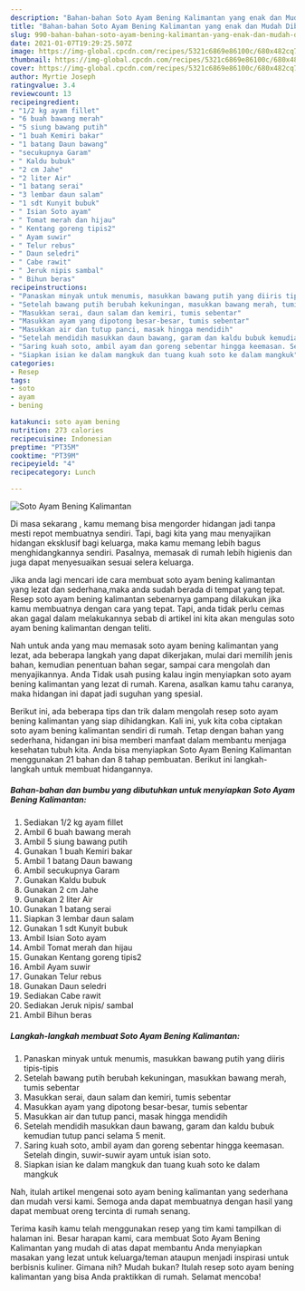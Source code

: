 ```yaml
---
description: "Bahan-bahan Soto Ayam Bening Kalimantan yang enak dan Mudah Dibuat"
title: "Bahan-bahan Soto Ayam Bening Kalimantan yang enak dan Mudah Dibuat"
slug: 990-bahan-bahan-soto-ayam-bening-kalimantan-yang-enak-dan-mudah-dibuat
date: 2021-01-07T19:29:25.507Z
image: https://img-global.cpcdn.com/recipes/5321c6869e86100c/680x482cq70/soto-ayam-bening-kalimantan-foto-resep-utama.jpg
thumbnail: https://img-global.cpcdn.com/recipes/5321c6869e86100c/680x482cq70/soto-ayam-bening-kalimantan-foto-resep-utama.jpg
cover: https://img-global.cpcdn.com/recipes/5321c6869e86100c/680x482cq70/soto-ayam-bening-kalimantan-foto-resep-utama.jpg
author: Myrtie Joseph
ratingvalue: 3.4
reviewcount: 13
recipeingredient:
- "1/2 kg ayam fillet"
- "6 buah bawang merah"
- "5 siung bawang putih"
- "1 buah Kemiri bakar"
- "1 batang Daun bawang"
- "secukupnya Garam"
- " Kaldu bubuk"
- "2 cm Jahe"
- "2 liter Air"
- "1 batang serai"
- "3 lembar daun salam"
- "1 sdt Kunyit bubuk"
- " Isian Soto ayam"
- " Tomat merah dan hijau"
- " Kentang goreng tipis2"
- " Ayam suwir"
- " Telur rebus"
- " Daun seledri"
- " Cabe rawit"
- " Jeruk nipis sambal"
- " Bihun beras"
recipeinstructions:
- "Panaskan minyak untuk menumis, masukkan bawang putih yang diiris tipis-tipis"
- "Setelah bawang putih berubah kekuningan, masukkan bawang merah, tumis sebentar"
- "Masukkan serai, daun salam dan kemiri, tumis sebentar"
- "Masukkan ayam yang dipotong besar-besar, tumis sebentar"
- "Masukkan air dan tutup panci, masak hingga mendidih"
- "Setelah mendidih masukkan daun bawang, garam dan kaldu bubuk kemudian tutup panci selama 5 menit."
- "Saring kuah soto, ambil ayam dan goreng sebentar hingga keemasan. Setelah dingin, suwir-suwir ayam untuk isian soto."
- "Siapkan isian ke dalam mangkuk dan tuang kuah soto ke dalam mangkuk"
categories:
- Resep
tags:
- soto
- ayam
- bening

katakunci: soto ayam bening 
nutrition: 273 calories
recipecuisine: Indonesian
preptime: "PT35M"
cooktime: "PT39M"
recipeyield: "4"
recipecategory: Lunch

---
```



![Soto Ayam Bening Kalimantan](https://img-global.cpcdn.com/recipes/5321c6869e86100c/680x482cq70/soto-ayam-bening-kalimantan-foto-resep-utama.jpg)

Di masa  sekarang , kamu memang bisa mengorder hidangan jadi tanpa mesti repot membuatnya sendiri. Tapi, bagi kita yang mau menyajikan hidangan eksklusif bagi keluarga, maka kamu memang lebih bagus menghidangkannya sendiri. Pasalnya, memasak di rumah lebih higienis dan juga dapat menyesuaikan sesuai selera keluarga.

Jika anda lagi mencari ide cara membuat soto ayam bening kalimantan yang lezat dan sederhana,maka anda sudah berada di tempat yang tepat. Resep soto ayam bening kalimantan  sebenarnya gampang dilakukan jika kamu membuatnya dengan cara yang tepat. Tapi, anda tidak perlu cemas akan gagal dalam melakukannya 
sebab di artikel ini kita akan mengulas soto ayam bening kalimantan dengan teliti.  



Nah untuk anda yang mau memasak soto ayam bening kalimantan yang lezat, ada beberapa langkah yang dapat dikerjakan, mulai dari memilih jenis bahan, kemudian penentuan bahan segar, sampai cara mengolah dan menyajikannya. Anda Tidak usah pusing kalau ingin menyiapkan soto ayam bening kalimantan yang lezat di rumah. Karena, asalkan kamu  tahu caranya, maka hidangan ini dapat jadi suguhan yang spesial.

Berikut ini, ada beberapa tips dan trik dalam mengolah resep soto ayam bening kalimantan yang siap dihidangkan. Kali ini, yuk kita coba ciptakan soto ayam bening kalimantan sendiri di rumah. Tetap dengan bahan yang sederhana, hidangan ini bisa memberi manfaat dalam membantu menjaga kesehatan tubuh kita. Anda bisa menyiapkan Soto Ayam Bening Kalimantan menggunakan 21 bahan dan 8 tahap pembuatan. Berikut ini langkah-langkah untuk membuat hidangannya.

<!--inarticleads1-->

##### Bahan-bahan dan bumbu yang dibutuhkan untuk menyiapkan Soto Ayam Bening Kalimantan:

1. Sediakan 1/2 kg ayam fillet
1. Ambil 6 buah bawang merah
1. Ambil 5 siung bawang putih
1. Gunakan 1 buah Kemiri bakar
1. Ambil 1 batang Daun bawang
1. Ambil secukupnya Garam
1. Gunakan  Kaldu bubuk
1. Gunakan 2 cm Jahe
1. Gunakan 2 liter Air
1. Gunakan 1 batang serai
1. Siapkan 3 lembar daun salam
1. Gunakan 1 sdt Kunyit bubuk
1. Ambil  Isian Soto ayam
1. Ambil  Tomat merah dan hijau
1. Gunakan  Kentang goreng tipis2
1. Ambil  Ayam suwir
1. Gunakan  Telur rebus
1. Gunakan  Daun seledri
1. Sediakan  Cabe rawit
1. Sediakan  Jeruk nipis/ sambal
1. Ambil  Bihun beras




<!--inarticleads2-->

##### Langkah-langkah membuat Soto Ayam Bening Kalimantan:

1. Panaskan minyak untuk menumis, masukkan bawang putih yang diiris tipis-tipis
1. Setelah bawang putih berubah kekuningan, masukkan bawang merah, tumis sebentar
1. Masukkan serai, daun salam dan kemiri, tumis sebentar
1. Masukkan ayam yang dipotong besar-besar, tumis sebentar
1. Masukkan air dan tutup panci, masak hingga mendidih
1. Setelah mendidih masukkan daun bawang, garam dan kaldu bubuk kemudian tutup panci selama 5 menit.
1. Saring kuah soto, ambil ayam dan goreng sebentar hingga keemasan. Setelah dingin, suwir-suwir ayam untuk isian soto.
1. Siapkan isian ke dalam mangkuk dan tuang kuah soto ke dalam mangkuk




Nah, itulah artikel mengenai  soto ayam bening kalimantan  yang sederhana dan mudah versi kami. Semoga anda dapat membuatnya dengan hasil yang dapat membuat oreng tercinta di rumah senang. 

Terima kasih kamu telah menggunakan resep yang tim kami tampilkan di halaman ini. Besar harapan kami, cara membuat  Soto Ayam Bening Kalimantan yang mudah di atas dapat membantu Anda menyiapkan masakan yang lezat untuk keluarga/teman ataupun menjadi inspirasi untuk berbisnis kuliner. Gimana nih? Mudah bukan? Itulah resep soto ayam bening kalimantan yang bisa Anda praktikkan di rumah. Selamat mencoba!

